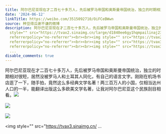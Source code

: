 ```yaml
---
title: 阿尔巴尼亚现在才二百七十多万人，先后被罗马帝国和奥斯曼帝国统治，独立的时期相对很短，居然没被罗马人和土耳其人同化，有自己的语言文字。刚刚在机场书店逛了...
date: '2024-06-12'
linkTitle: https://weibo.com/3515092710/OiFCeBWwn
source: 种豆得瓜谢不谦的微博
description: 阿尔巴尼亚现在才二百七十多万人，先后被罗马帝国和奥斯曼帝国统治，独立的时期相对很短，居然没被罗马人和土耳其人同化，有自己的语言文字。刚刚在机场书店逛了一下，随手拍，竟然这么多经典文学名著！两三百万人的小国，仅相当达州人口的一半，能翻译出版这么多欧美文学名著，让我对阿尔巴尼亚这个民族刮目相看。<img
  style="" src="https://tvax2.sinaimg.cn/large/d1840ee6gy1hqmpailinaj237k2eoe83.jpg"
  referrerpolicy="no-referrer"><br><br><img style="" src="https://tvax2.sinaimg.cn/large/d1840ee6gy1hqmpb6cm1dj237k2eou0z.jpg"
  referrerpolicy="no-referrer"><br><br><img style="" src="https://tvax3.sinaimg.cn/large/d1840ee6gy1hqmpbbyahxj20xw230qnt.jpg"
  referrerpolicy="no-referrer"><br><br><img style="" src="https://tvax3.sinaimg.cn/
  ...
disable_comments: true
---
```

阿尔巴尼亚现在才二百七十多万人，先后被罗马帝国和奥斯曼帝国统治，独立的时期相对很短，居然没被罗马人和土耳其人同化，有自己的语言文字。刚刚在机场书店逛了一下，随手拍，竟然这么多经典文学名著！两三百万人的小国，仅相当达州人口的一半，能翻译出版这么多欧美文学名著，让我对阿尔巴尼亚这个民族刮目相看。<img style="" src="https://tvax2.sinaimg.cn/large/d1840ee6gy1hqmpailinaj237k2eoe83.jpg" referrerpolicy="no-referrer"><br><br><img style="" src="https://tvax2.sinaimg.cn/large/d1840ee6gy1hqmpb6cm1dj237k2eou0z.jpg" referrerpolicy="no-referrer"><br><br><img style="" src="https://tvax3.sinaimg.cn/large/d1840ee6gy1hqmpbbyahxj20xw230qnt.jpg" referrerpolicy="no-referrer"><br><br><img style="" src="https://tvax3.sinaimg.cn/ ...